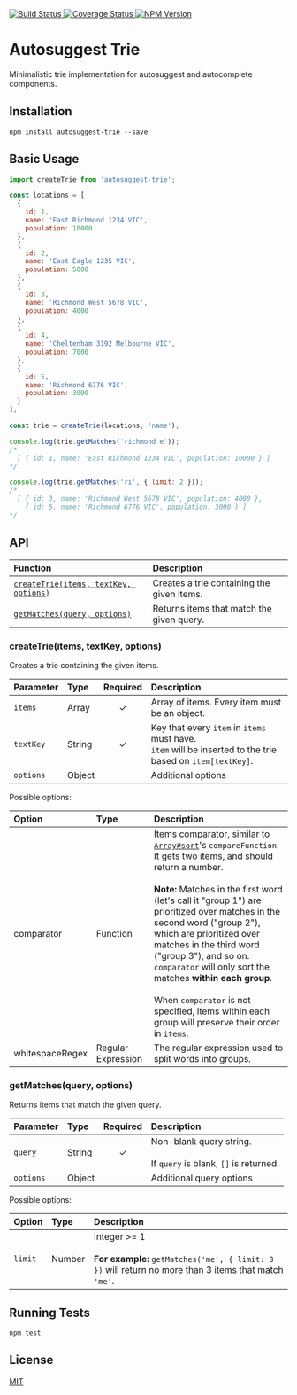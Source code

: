 <a href="https://codeship.com/projects/77991" target="_blank">
  <img src="https://img.shields.io/codeship/a3eddcc0-d548-0132-ef15-420032d7f4bd/master.svg?style=flat-square"
       alt="Build Status" />
</a>
<a href="https://codecov.io/gh/moroshko/autosuggest-trie" target="_blank">
  <img src="https://img.shields.io/codecov/c/github/moroshko/autosuggest-trie/master.svg?style=flat-square"
       alt="Coverage Status">
</a>
<a href="https://npmjs.org/package/autosuggest-trie" target="_blank">
  <img src="https://img.shields.io/npm/v/autosuggest-trie.svg?style=flat-square"
       alt="NPM Version" />
</a>

# Autosuggest Trie

Minimalistic trie implementation for autosuggest and autocomplete components.

## Installation

```shell
npm install autosuggest-trie --save
```

## Basic Usage

```js
import createTrie from 'autosuggest-trie';

const locations = [
  {
    id: 1,
    name: 'East Richmond 1234 VIC',
    population: 10000
  },
  {
    id: 2,
    name: 'East Eagle 1235 VIC',
    population: 5000
  },
  {
    id: 3,
    name: 'Richmond West 5678 VIC',
    population: 4000
  },
  {
    id: 4,
    name: 'Cheltenham 3192 Melbourne VIC',
    population: 7000
  },
  {
    id: 5,
    name: 'Richmond 6776 VIC',
    population: 3000
  }
];

const trie = createTrie(locations, 'name');

console.log(trie.getMatches('richmond e'));
/*
  [ { id: 1, name: 'East Richmond 1234 VIC', population: 10000 } ]
*/

console.log(trie.getMatches('ri', { limit: 2 }));
/*
  [ { id: 3, name: 'Richmond West 5678 VIC', population: 4000 },
    { id: 5, name: 'Richmond 6776 VIC', population: 3000 } ]
*/
```

## API

| Function | Description |
| :--- | :--- |
| [`createTrie(items, textKey, options)`](#createTrieFunction) | Creates a trie containing the given items. |
| [`getMatches(query, options)`](#getMatchesFunction) | Returns items that match the given query. |

<a name="createTrieFunction"></a>
### createTrie(items, textKey, options)

Creates a trie containing the given items.

| Parameter | Type | Required | Description |
| :--- | :--- | :---: | :--- |
| `items` | Array | ✓ | Array of items. Every item must be an object. |
| `textKey` | String | ✓ | Key that every `item` in `items` must have.<br />`item` will be inserted to the trie based on `item[textKey]`. |
| `options` | Object | | Additional options |

Possible options:

| Option | Type | Description |
| :--- | :--- | :--- |
| comparator | Function | Items comparator, similar to [`Array#sort`](https://developer.mozilla.org/en-US/docs/Web/JavaScript/Reference/Global_Objects/Array/sort)'s `compareFunction`.<br />It gets two items, and should return a number.<br /><br />**Note:** Matches in the first word (let's call it "group 1") are prioritized over matches in the second word ("group 2"), which are prioritized over matches in the third word ("group 3"), and so on.<br />`comparator` will only sort the matches **within each group**.<br /><br />When `comparator` is not specified, items within each group will preserve their order in `items`. |
| whitespaceRegex | Regular Expression | The regular expression used to split words into groups. | 

<a name="getMatchesFunction"></a>
### getMatches(query, options)

Returns items that match the given query.

| Parameter | Type | Required | Description |
| :--- | :--- | :---: | :--- |
| `query` | String | ✓ | Non-blank query string.<br /><br />If `query` is blank, `[]` is returned. |
| `options` | Object | | Additional query options |

Possible options:

| Option | Type | Description |
| :--- | :--- | :--- |
| `limit` | Number | Integer >= 1<br /><br />**For example:** `getMatches('me', { limit: 3 })` will return no more than 3 items that match `'me'`. |

## Running Tests

```shell
npm test
```

## License

<a href="http://moroshko.mit-license.org" target="_blank">MIT</a>

